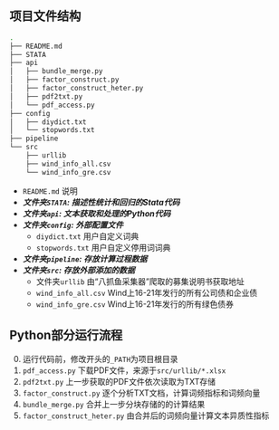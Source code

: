 ## 项目文件结构

```sh
.
├── README.md
├── STATA
├── api
│   ├── bundle_merge.py
│   ├── factor_construct.py
│   ├── factor_construct_heter.py
│   ├── pdf2txt.py
│   └── pdf_access.py
├── config
│   ├── diydict.txt
│   └── stopwords.txt
├── pipeline
└── src
    ├── urllib
    ├── wind_info_all.csv
    └── wind_info_gre.csv
```

- `README.md` 说明
- ***文件夹`STATA`: 描述性统计和回归的Stata代码***
- ***文件夹`api`: 文本获取和处理的Python代码***
- ***文件夹`config`: 外部配置文件***
  - `diydict.txt` 用户自定义词典
  - `stopwords.txt` 用户自定义停用词词典
- ***文件夹`pipeline`: 存放计算过程数据***
- ***文件夹`src`: 存放外部添加的数据***
  - 文件夹`urllib` 由“八抓鱼采集器”爬取的募集说明书获取地址
  - `wind_info_all.csv` Wind上16-21年发行的所有公司债和企业债
  - `wind_info_gre.csv` Wind上16-21年发行的所有绿色债券

## Python部分运行流程

0. 运行代码前，修改开头的`_PATH`为项目根目录
1. `pdf_access.py` 下载PDF文件，来源于`src/urllib/*.xlsx`
2. `pdf2txt.py` 上一步获取的PDF文件依次读取为TXT存储
3. `factor_construct.py` 逐个分析TXT文档，计算词频指标和词频向量
4. `bundle_merge.py` 合并上一步分块存储的的计算结果
5. `factor_construct_heter.py` 由合并后的词频向量计算文本异质性指标

